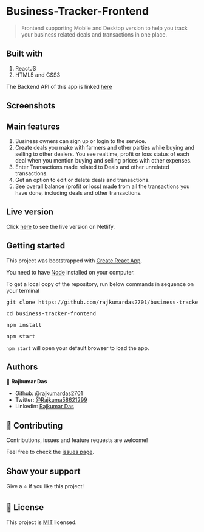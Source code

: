 # Business-Tracker-Frontend

> Frontend supporting Mobile and Desktop version to help you track your business related deals and transactions in one place.

## Built with
1. ReactJS
2. HTML5 and CSS3

The Backend API of this app is linked <a href="https://github.com/rajkumardas2701/business-tracker-backend">here</a>

## Screenshots

## Main features

1. Business owners can sign up or login to the service.
2. Create deals you make with farmers and other parties while buying and selling to other dealers. You see realtime, profit or loss status of each deal when you mention buying and selling prices with other expenses.
3. Enter Transactions made related to Deals and other unrelated transactions.
4. Get an option to edit or delete deals and transactions.
5. See overall balance (profit or loss) made from all the transactions you have done, including deals and other transactions.

## Live version

Click <a href="https://elegant-cascaron-fb6a74.netlify.app/">here</a> to see the live version on Netlify.

## Getting started

This project was bootstrapped with <a href="https://github.com/facebook/create-react-app">Create React App</a>.

You need to have <a href="https://nodejs.org/en/">Node</a> installed on your computer.

To get a local copy of the repository, run below commands in sequence on your terminal

<pre>git clone https://github.com/rajkumardas2701/business-tracker-backend.git</pre>
<pre>cd business-tracker-frontend</pre>
<pre>npm install</pre>
<pre>npm start</pre>

`npm start` will open your default browser to load the app.

## Authors

👤 **Rajkumar Das**

- Github: [@rajkumardas2701](https://github.com/rajkumardas2701)
- Twitter: [@Rajkuma58621299](https://twitter.com/Rajkuma58621299)
- Linkedin: [Rajkumar Das](https://www.linkedin.com/in/rajkumar-das-41308961/)

## 🤝 Contributing

Contributions, issues and feature requests are welcome!

Feel free to check the [issues page](https://github.com/rajkumardas2701/business-tracker-backend/issues).

## Show your support

Give a ⭐️ if you like this project!

## 📝 License

This project is [MIT](lic.url) licensed.